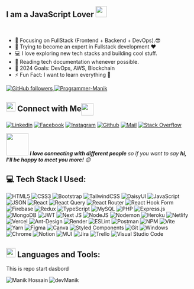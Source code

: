 

## I am a JavaScript Lover <img src="https://media.giphy.com/media/WUlplcMpOCEmTGBtBW/giphy.gif" width="30">

</br>

- 🔭 Focusing on FullStack (Frontend + Backend + DevOps).😎
- 🌱 Trying to become an expert in Fullstack development ❤
- 💻 I love exploring new tech stacks and building cool stuff.
- 📰 Reading tech documentation whenever possible.
- 🎯 2024 Goals: DevOps, AWS, Blockchain
- ⚡ Fun Fact: I want to learn everything 🤣

<a href="https://github.com/Programmer-Manik" target="_blank">
    <img alt="GitHub followers" src="https://img.shields.io/github/followers/Programmer-Manik?label=Github&style=flat">
  </a>
  <a href="https://github.com/Programmer-Manik" target="_blank">
    <img src="https://komarev.com/ghpvc/?username=Programmer-Manik&label=Profile%20views&color=0e75b6&style=flat" alt="Programmer-Manik" />
  </a> 

## <img src="https://media.giphy.com/media/5WJ6SOKeNKrSzblU4R/giphy.gif" width="25"> Connect with Me<img align="center" src="https://github.com/rajput2107/rajput2107/blob/master/Assets/Handshake.gif" height="33px" />

[![Linkedin](https://img.shields.io/badge/LinkedIn-0077B5?style=for-the-badge&logo=linkedin&logoColor=white)](https://www.linkedin.com/in/devmanik/)
[![Facebook](https://img.shields.io/badge/Facebook-1877F2?style=for-the-badge&logo=facebook&logoColor=white)](https://www.facebook.com/profile.php?id=100082862521278/)
[![Instagram](https://img.shields.io/badge/Instagram-E4405F?style=for-the-badge&logo=instagram&logoColor=white)](https://www.instagram.com/manik500282/)
[![Github](https://img.shields.io/badge/GitHub-100000?style=for-the-badge&logo=github&logoColor=white)](https://github.com/Programmer-Manik)
[![Mail](https://img.shields.io/badge/Gmail-D14836?style=for-the-badge&logo=gmail&logoColor=white)](mailto:mdmanik1502083874@gmail.com)
[![Stack Overflow](https://img.shields.io/badge/Stack_Overflow-23338724?style=for-the-badge&logo=stack-overflow&logoColor=white)](https://stackoverflow.com/users/23338724/programmer-manik)

<img src="https://media.giphy.com/media/LnQjpWaON8nhr21vNW/giphy.gif" width="60"> <em><b>I love connecting with different people</b> so if you want to say <b>hi, I'll be happy to meet you more!</b> 😊</em>

## 💻 Tech Stack I Used:

![HTML5](https://img.shields.io/badge/html5-%23E34F26.svg?style=for-the-badge&logo=html5&logoColor=white)
![CSS3](https://img.shields.io/badge/css3-%231572B6.svg?style=for-the-badge&logo=css3&logoColor=white)
![Bootstrap](https://img.shields.io/badge/bootstrap-%238511FA.svg?style=for-the-badge&logo=bootstrap&logoColor=white)
![TailwindCSS](https://img.shields.io/badge/tailwindcss-%2338B2AC.svg?style=for-the-badge&logo=tailwind-css&logoColor=white)
![DaisyUI](https://img.shields.io/badge/daisyui-5A0EF8?style=for-the-badge&logo=daisyui&logoColor=white)
![JavaScript](https://img.shields.io/badge/javascript-%23323330.svg?style=for-the-badge&logo=javascript&logoColor=%23F7DF1E)
![JSON](https://img.shields.io/badge/json-5E5C5C?style=for-the-badge&logo=json&logoColor=white)
![React](https://img.shields.io/badge/react-%2320232a.svg?style=for-the-badge&logo=react&logoColor=%2361DAFB) 
![React Query](https://img.shields.io/badge/-React%20Query-FF4154?style=for-the-badge&logo=react%20query&logoColor=white) 
![React Router](https://img.shields.io/badge/React_Router-CA4245?style=for-the-badge&logo=react-router&logoColor=white) 
![React Hook Form](https://img.shields.io/badge/React%20Hook%20Form-%23EC5990.svg?style=for-the-badge&logo=reacthookform&logoColor=white)
![Firebase](https://img.shields.io/badge/Firebase-039BE5?style=for-the-badge&logo=Firebase&logoColor=white) 
![Redux](https://img.shields.io/badge/redux-%23593d88.svg?style=for-the-badge&logo=redux&logoColor=white) 
![TypeScript](https://img.shields.io/badge/typescript-%23007ACC.svg?style=for-the-badge&logo=typescript&logoColor=white)
![MySQL](https://img.shields.io/badge/mysql-%2300000f.svg?style=for-the-badge&logo=mysql&logoColor=white) 
![PHP](https://img.shields.io/badge/php-%23777BB4.svg?style=for-the-badge&logo=php&logoColor=white)
![Express.js](https://img.shields.io/badge/express.js-%23404d59.svg?style=for-the-badge&logo=express&logoColor=%2361DAFB)
![MongoDB](https://img.shields.io/badge/MongoDB-%234ea94b.svg?style=for-the-badge&logo=mongodb&logoColor=white) 
![JWT](https://img.shields.io/badge/JWT-black?style=for-the-badge&logo=JSON%20web%20tokens)
![Next JS](https://img.shields.io/badge/Next-black?style=for-the-badge&logo=next.js&logoColor=white)
![NodeJS](https://img.shields.io/badge/node.js-6DA55F?style=for-the-badge&logo=node.js&logoColor=white) 
![Nodemon](https://img.shields.io/badge/NODEMON-%23323330.svg?style=for-the-badge&logo=nodemon&logoColor=%BBDEAD)
![Heroku](https://img.shields.io/badge/heroku-%23430098.svg?style=for-the-badge&logo=heroku&logoColor=white)
![Netlify](https://img.shields.io/badge/netlify-%23000000.svg?style=for-the-badge&logo=netlify&logoColor=#00C7B7)
![Vercel](https://img.shields.io/badge/vercel-%23000000.svg?style=for-the-badge&logo=vercel&logoColor=white)
![Ant-Design](https://img.shields.io/badge/-AntDesign-%230170FE?style=for-the-badge&logo=ant-design&logoColor=white)
![Render](https://img.shields.io/badge/Render-%46E3B7.svg?style=for-the-badge&logo=render&logoColor=white)
![ESLint](https://img.shields.io/badge/ESLint-4B3263?style=for-the-badge&logo=eslint&logoColor=white)
![Postman](https://img.shields.io/badge/Postman-FF6C37?style=for-the-badge&logo=postman&logoColor=white) 
![NPM](https://img.shields.io/badge/NPM-%23CB3837.svg?style=for-the-badge&logo=npm&logoColor=white)
![Vite](https://img.shields.io/badge/vite-%23646CFF.svg?style=for-the-badge&logo=vite&logoColor=white)
![Yarn](https://img.shields.io/badge/yarn-%232C8EBB.svg?style=for-the-badge&logo=yarn&logoColor=white) 
![Figma](https://img.shields.io/badge/Figma-F24E1E?style=for-the-badge&logo=figma&logoColor=white)
![Canva](https://img.shields.io/badge/Canva-%2300C4CC.svg?style=for-the-badge&logo=Canva&logoColor=white)
![Styled Components](https://img.shields.io/badge/styled--components-DB7093?style=for-the-badge&logo=styled-components&logoColor=white)
![Git](https://img.shields.io/badge/Git-F05032?style=for-the-badge&logo=git&logoColor=white)
![Windows](https://img.shields.io/badge/Windows-0078D6?style=for-the-badge&logo=windows&logoColor=white)
![Chrome](https://img.shields.io/badge/Google_chrome-4285F4?style=for-the-badge&logo=Google-chrome&logoColor=white)
![Notion](https://img.shields.io/badge/Notion-%23000000.svg?style=for-the-badge&logo=notion&logoColor=white)
![MUI](https://img.shields.io/badge/MUI-%230081CB.svg?style=for-the-badge&logo=mui&logoColor=white) 
![Jira](https://img.shields.io/badge/jira-%230A0FFF.svg?style=for-the-badge&logo=jira&logoColor=white)
![Trello](https://img.shields.io/badge/Trello-%23026AA7.svg?style=for-the-badge&logo=Trello&logoColor=white) 
![Visual Studio Code](https://img.shields.io/badge/Visual_Studio_Code-0078D4?style=for-the-badge&logo=visual%20studio%20code&logoColor=white)
<br />








## <img src="https://media.giphy.com/media/1ynCEtlgMPAeNAqdnu/giphy.gif" width="25"> Languages and Tools:



 This is repo start dasbord 

<span>
<img align="center" src="https://github-readme-stats.vercel.app/api?username=Programmer-Manik&show_icons=true&theme=cobalt&title_color=3cb480&locale=en" alt="devManik" />
<img align="left" src="https://github-readme-stats.vercel.app/api/top-langs?username=Programmer-Manik&show_icons=true&theme=cobalt&title_color=3cb480&locale=en&layout=compact" alt="Manik Hossain" />
<svg viewBox="-16 -32 880 192" width="880" height="192" xmlns="http://www.w3.org/2000/svg">



</span>
